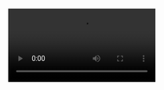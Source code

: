


<video id="video-share_html5_api" class="vjs-tech" tabindex="-1" preload="auto" src="https://560-cn-east-2.cdn-vod.huaweicloud.com/asset/67216c11fb06c8497965155f5e390f6c/play_video/2855561ba63e5ffd41c30df43bf682e6.mp4?auth_info=IqoIzqIgNFnhoHmh4%2BPjnfAO3guEZtoJ2UkxASVeG700b4zpUMPNXoSGo1ipAuBY%2FCnmLYnRfaJpKwu%2BXCk3w0r6zLpWKt4y9BCxHnHRnJA%3D.5f0543d040d6aeb32f56b6b558c20cbe"></video>
